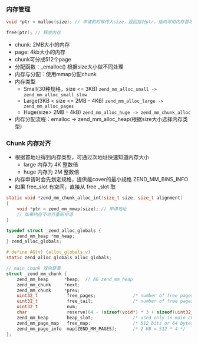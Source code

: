 ### 内存管理

``` C
void *ptr = malloc(size); // 申请的时候传入size，返回指针ptr，指向可用内存首地址

free(ptr); // 释放内存
```

* chunk: 2MB大小的内存
* page: 4kb大小的内存
* chunk可分成512个page
* 分配函数：_emalloc()  根据size大小做不同处理
* 内存与分配：使用mmap分配chunk
* 内存类型
    - Small(30种规格，size <= 3KB) `zend_mm_alloc_small -> zend_mm_alloc_small_slow` 
    - Large(3KB < size <= 2MB - 4KB) `zend_mm_alloc_large -> zend_mm_alloc_pages` 
    - Huge(size> 2MB - 4kB) `zend_mm_alloc_huge -> zend_mm_chunk_alloc` 
* 内存分配流程：emalloc -> zend_mm_alloc_heap(根据size大小选择内存类型) 

### Chunk 内存对齐

* 根据首地址得到内存类型，可通过次地址快速知道内存大小
  + large 内存为 4K 整数倍
  + huge 内存为 2M 整数倍
* 内存申请时会先划定规格，提供能cover的最小规格 ZEND_MM_BINS_INFO
* 如果 free_slot 有空间，直接从 free _slot 取

``` C
static void *zend_mm_chunk_alloc_int(size_t size, size_t alignment)
{
    void *ptr = zend_mm_mmap(size); // 申请地址
    // 如果内存不对齐重新申请
}

typedef struct _zend_alloc_globals {
	zend_mm_heap *mm_heap;
} zend_alloc_globals;

# define AG(v) (alloc_globals.v)
static zend_alloc_globals alloc_globals;

// main_chunk 双向链表
struct _zend_mm_chunk {
	zend_mm_heap      *heap;  // AG zend_mm_heap
	zend_mm_chunk     *next;
	zend_mm_chunk     *prev;
	uint32_t           free_pages;				/* number of free pages */
	uint32_t           free_tail;               /* number of free pages at the end of chunk */
	uint32_t           num;
	char               reserve[64 - (sizeof(void*) * 3 + sizeof(uint32_t) * 3)];
	zend_mm_heap       heap_slot;               /* used only in main chunk */
	zend_mm_page_map   free_map;                /* 512 bits or 64 bytes zend_mm_bitset */
	zend_mm_page_info  map[ZEND_MM_PAGES];      /* 2 KB = 512 * 4 */
};
```


